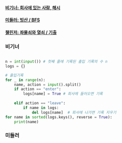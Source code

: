 

#### [비기너: 회사에 있는 사람, 해시](https://www.acmicpc.net/problem/7785)
#### [미들러: 빙산 / BFS](https://www.acmicpc.net/problem/2573)
#### [챌린저: 좌물쇠와 열쇠 / 기출](https://school.programmers.co.kr/learn/courses/30/lessons/60059)
### 비기너 
```python

n = int(input()) # 첫째 줄에 기록된 출입 기록의 수 n
logs = {}

# 출입기록 
for _ in range(n): 
    name, action = input().split()
    if action == "enter":
        logs[name] = True # 회사에 들어오면 기록
        
    elif action == "leave": 
        if name in logs:
            del logs[name]  # 회사에 나가면 기록 지우기 
for name in sorted(logs.keys(), reverse = True):
    print(name)
```

### 미들러 
